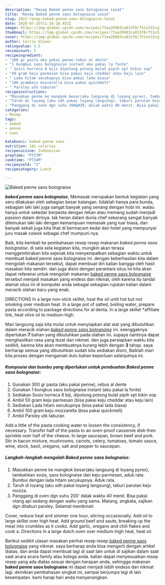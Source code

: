 ```yaml
---
description: "Resep Baked penne saos bolognaise Lezat"
title: "Resep Baked penne saos bolognaise Lezat"
slug: 2022-resep-baked-penne-saos-bolognaise-lezat
date: 2020-07-25T11:16:18.452Z
image: https://img-global.cpcdn.com/recipes/73aa28983ca015f0/751x532cq70/baked-penne-saos-bolognaise-foto-resep-utama.jpg
thumbnail: https://img-global.cpcdn.com/recipes/73aa28983ca015f0/751x532cq70/baked-penne-saos-bolognaise-foto-resep-utama.jpg
cover: https://img-global.cpcdn.com/recipes/73aa28983ca015f0/751x532cq70/baked-penne-saos-bolognaise-foto-resep-utama.jpg
author: Carrie Glover
ratingvalue: 3.5
reviewcount: 3
recipeingredient:
- "300 gr pasta aku pakai penne rebus al dente"
- "1 bungkus saos bolognaise instant aku pakai la fonte"
- " Sosis horreca 8 biji dipotong potong bulat pipih spt bikin sop"
- "50 gram keju parmesan bisa pakai keju cheddar atau keju lain"
- " Lada hitam secukupnya bisa pakai lada biasa"
- "100 gramkeju mozzarella bisa pakai quickmelt"
- " Parsley utk taburan"
recipeinstructions:
- "Masukkan penne ke mangkok besar(aku langsung di loyang pyrex), tambahkan sosis, saos bolognaise dan keju parmesan, aduk rata. Bumbui dengan lada hitam secukupnya. Aduk rata."
- "Taruh di loyang (aku sdh pakai loyang langsung), taburi parutan keju mozza."
- "Panggang di oven dgn suhu 200&#39; dalak waktu 40 menit. Bisa pakai otang api sedang dengan waltu yang sama. Matang, angkata, sajikan dgn ditaburi parsley. Selamat menikmati"
categories:
- Resep
tags:
- baked
- penne
- saos

katakunci: baked penne saos 
nutrition: 181 calories
recipecuisine: Indonesian
preptime: "PT27M"
cooktime: "PT34M"
recipeyield: "2"
recipecategory: Lunch

---
```



![Baked penne saos bolognaise](https://img-global.cpcdn.com/recipes/73aa28983ca015f0/751x532cq70/baked-penne-saos-bolognaise-foto-resep-utama.jpg)

<b><i>baked penne saos bolognaise</i></b>, Memasak merupakan bentuk kegiatan yang seru dilakukan oleh sebagian besar kalangan. tidaklah hanya para bunda, sebagian laki laki juga sangat banyak yang senang dengan hobi ini. walau hanya untuk sekedar berpesta dengan rekan atau memang sudah menjadi passion dalam dirinya. tak heran dalam dunia chef sekarang sangat banyak ditemukan laki laki dengan kemampuan memasak yang luar biasa, dan banyak sekali juga kita lihat di bermacam kedai dan hotel yang mempunyai juru masak cowok sebagai chef mumpuni nya.

Baik, kita kembali ke pembahasan resep resep makanan <i>baked penne saos bolognaise</i>. di sela sela kegiatan kita, mungkin akan terasa menggembirakan bila sejenak kita menyempatkan sebagian waktu untuk membuat baked penne saos bolognaise ini. dengan keberhasilan kita dalam mengolah makanan tersebut, dapat membuat diri kalian bangga oleh hasil masakan kita sendiri. dan juga disini dengan perantara situs ini kita akan dapat referensi untuk mengolah makanan <u>baked penne saos bolognaise</u> tersebut menjadi masakan yang endess dan nikmat, oleh karena itu tandai alamat situs ini di komputer anda sebagai sebagian rujukan kalian dalam meracik olahan baru yang enak.

DIRECTIONS In a large non-stick skillet, heat the oil until hot but not smoking over medium heat. In a large pot of salted, boiling water, prepare pasta according to package directions for al denta. In a large skillet *affiliate link, heat olive oil to medium-high.


Mari langsung saja kita mulai untuk menyiapkan alat alat yang dibutuhkan dalam meracik olahan <u><i>baked penne saos bolognaise</i></u> ini. seenggaknya diperlukan <b>7</b> bahan yang dibutuhkan pada olahan ini. supaya nantinya dapat menghasilkan rasa yang lezat dan nikmat. dan juga persiapkan waktu kita sedikit, karena kita akan membuatnya kurang lebih dengan <b>3</b> tahap. saya berharap semua yang dibutuhkan sudah kita sediakan disini, Baiklah mari kita proses dengan mengamati dulu bahan keperluan selanjutnya ini.

<!--inarticleads1-->

##### Komposisi dan bumbu yang diperlukan untuk pembuatan Baked penne saos bolognaise:

1. Gunakan 300 gr pasta (aku pakai penne), rebus al dente
1. Gunakan 1 bungkus saos bolognaise instant (aku pakai la fonte)
1. Sediakan  Sosis horreca 8 biji, dipotong potong bulat pipih spt bikin sop
1. Ambil 50 gram keju parmesan (bisa pakai keju cheddar atau keju lain)
1. Sediakan  Lada hitam secukupnya (bisa pakai lada biasa)
1. Ambil 100 gram.keju mozzarella (bisa pakai quickmelt)
1. Ambil  Parsley utk taburan


Add a little of the pasta cooking water to loosen the consistency, if necessary. Transfer half of the pasta to an oven-proof casserole dish then sprinkle over half of the cheese. In large saucepan, brown beef and pork. Stir in bacon mixture, mushrooms, carrots, celery, tomatoes, tomato sauce, wine, stock, basil, oregano, salt and pepper to saucepan. 

<!--inarticleads2-->

##### Langkah-langkah mengolah Baked penne saos bolognaise:

1. Masukkan penne ke mangkok besar(aku langsung di loyang pyrex), tambahkan sosis, saos bolognaise dan keju parmesan, aduk rata. Bumbui dengan lada hitam secukupnya. Aduk rata.
1. Taruh di loyang (aku sdh pakai loyang langsung), taburi parutan keju mozza.
1. Panggang di oven dgn suhu 200&#39; dalak waktu 40 menit. Bisa pakai otang api sedang dengan waltu yang sama. Matang, angkata, sajikan dgn ditaburi parsley. Selamat menikmati


Cover, reduce heat and simmer one hour, stirring occasionally. Add oil to large skillet over high heat. Add ground beef and saute, breaking up the meat into crumbles as it cooks. Add garlic, oregano and chili flakes and cook a. Directions In a large dutch oven over medium-high heat, heat oil. 

Berikut sedikit ulasan masakan perihal resep resep <u>baked penne saos bolognaise</u> yang nikmat. saya berharap anda bisa mengerti dengan artikel diatas, dan anda dapat membuat lagi di saat lain untuk di sajikan dalam saat saat acara acara family atau kolega anda. kalian dapat menyesuaikan resep resep yang ada diatas sesuai dengan harapan anda, sehingga makanan <b>baked penne saos bolognaise</b> ini dapat menjadi lebih endess dan nikmat lagi. demikian pembahasan singkat ini, sampai berjumpa lagi di lain kesempatan. kami harap hari anda menyenangkan.
